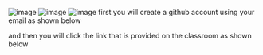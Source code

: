 ![image](https://github.com/user-attachments/assets/04ac8965-756e-4877-93b9-eb68dacabcbe)
![image](https://github.com/user-attachments/assets/64eea1dd-6d4a-461a-9f72-bf06c898f123)
![image](https://github.com/user-attachments/assets/9c957aba-d0bf-4feb-a5ad-9867ecff49fa)
first you will create a github account using your email as shown below

and then you will click the link that is provided on the classroom as shown below
